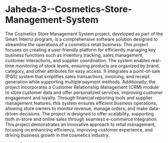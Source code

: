 # Jaheda-3--Cosmetics-Store-Management-System

The Cosmetics Store Management System project, developed as part of the Smart Internz program, is a comprehensive software solution designed to streamline the operations of a cosmetics retail business. This project focuses on creating a user-friendly platform for efficiently managing key business functions such as inventory tracking, sales management, customer interactions, and supplier coordination.
The system enables real-time monitoring of stock levels, ensuring products are organized by brand, category, and other attributes for easy access. It integrates a point-of-sale (POS) system that simplifies sales transactions, invoicing, and receipt generation while supporting multiple payment methods. Additionally, the project incorporates a Customer Relationship Management (CRM) module to store customer data and offer personalized services, improving customer engagement and loyalty.
Through financial reporting tools and supplier management features, this system ensures efficient business operations, allowing store owners to monitor revenue, manage orders, and make data-driven decisions. The project is designed to offer scalability, supporting both in-store and online sales through seamless e-commerce integration.
This project demonstrates an innovative approach to retail management, focusing on enhancing efficiency, improving customer experience, and driving business growth in the cosmetics industry.
